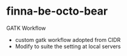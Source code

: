 # finna-be-octo-bear
GATK Workflow

- custom gatk workflow adopted from CIDR
- Modify to suite the setting at local servers
